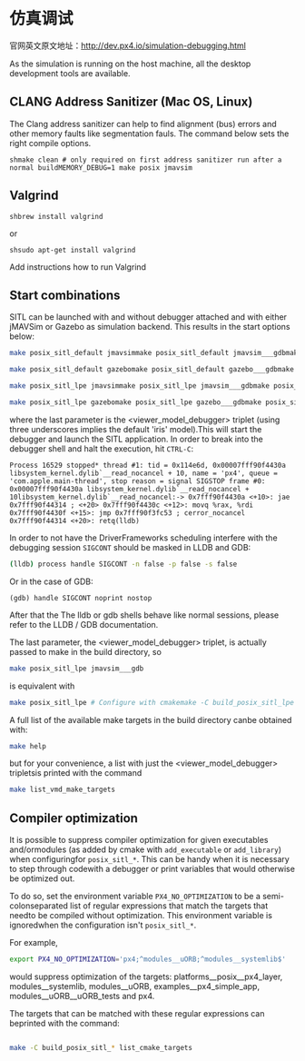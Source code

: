 # 仿真调试

官网英文原文地址：http://dev.px4.io/simulation-debugging.html

As the simulation is running on the host machine, all the desktop development tools are available.

## CLANG Address Sanitizer (Mac OS, Linux)

The Clang address sanitizer can help to find alignment (bus) errors and other memory faults like segmentation fauls. The command below sets the right compile options.

```shmake clean # only required on first address sanitizer run after a normal buildMEMORY_DEBUG=1 make posix jmavsim```

## Valgrind

```shbrew install valgrind```

or

```shsudo apt-get install valgrind```

<aside class="todo">Add instructions how to run Valgrind</aside>

## Start combinations

SITL can be launched with and without debugger attached and with either jMAVSim or Gazebo as simulation backend. This results in the start options below:

```sh
make posix_sitl_default jmavsimmake posix_sitl_default jmavsim___gdbmake posix_sitl_default jmavsim___lldb

make posix_sitl_default gazebomake posix_sitl_default gazebo___gdbmake posix_sitl_default gazebo___lldb

make posix_sitl_lpe jmavsimmake posix_sitl_lpe jmavsim___gdbmake posix_sitl_lpe jmavsim___lldb

make posix_sitl_lpe gazebomake posix_sitl_lpe gazebo___gdbmake posix_sitl_lpe gazebo___lldb
```

where the last parameter is the &lt;viewer\_model\_debugger&gt; triplet (using three underscores implies the default &#39;iris&#39; model).This will start the debugger and launch the SITL application. In order to break into the debugger shell and halt the execution, hit ```CTRL-C```:

```gdb
Process 16529 stopped* thread #1: tid = 0x114e6d, 0x00007fff90f4430a libsystem_kernel.dylib`__read_nocancel + 10, name = 'px4', queue = 'com.apple.main-thread', stop reason = signal SIGSTOP frame #0: 0x00007fff90f4430a libsystem_kernel.dylib`__read_nocancel + 10libsystem_kernel.dylib`__read_nocancel:-> 0x7fff90f4430a <+10>: jae 0x7fff90f44314 ; <+20> 0x7fff90f4430c <+12>: movq %rax, %rdi 0x7fff90f4430f <+15>: jmp 0x7fff90f3fc53 ; cerror_nocancel 0x7fff90f44314 <+20>: retq(lldb) 
```

In order to not have the DriverFrameworks scheduling interfere with the debugging session ```SIGCONT``` should be masked in LLDB and GDB:

```bash
(lldb) process handle SIGCONT -n false -p false -s false
```

Or in the case of GDB:

```
(gdb) handle SIGCONT noprint nostop
```

After that the The lldb or gdb shells behave like normal sessions, please refer to the LLDB / GDB documentation.

The last parameter, the &lt;viewer\_model\_debugger&gt; triplet, is actually passed to make in the build directory, so

```sh
make posix_sitl_lpe jmavsim___gdb
```

is equivalent with

```sh
make posix_sitl_lpe # Configure with cmakemake -C build_posix_sitl_lpe jmavsim___gdb
```

A full list of the available make targets in the build directory canbe obtained with:

```sh
make help
```

but for your convenience, a list with just the &lt;viewer\_model\_debugger&gt; tripletsis printed with the command

```sh
make list_vmd_make_targets
```

## Compiler optimization

It is possible to suppress compiler optimization for given executables and/ormodules (as added by cmake with `add_executable` or `add_library`) when configuringfor `posix_sitl_*`. This can be handy when it is necessary to step through codewith a debugger or print variables that would otherwise be optimized out.

To do so, set the environment variable `PX4_NO_OPTIMIZATION` to be a semi-colonseparated list of regular expressions that match the targets that needto be compiled without optimization. This environment variable is ignoredwhen the configuration isn&#39;t `posix_sitl_*`.

For example,

```sh
export PX4_NO_OPTIMIZATION='px4;^modules__uORB;^modules__systemlib$'
```

would suppress optimization of the targets: platforms\_\_posix\_\_px4\_layer, modules\_\_systemlib, modules\_\_uORB, examples\_\_px4\_simple\_app, modules\_\_uORB\_\_uORB\_tests and px4.

The targets that can be matched with these regular expressions can beprinted with the command:

```sh

make -C build_posix_sitl_* list_cmake_targets

```
